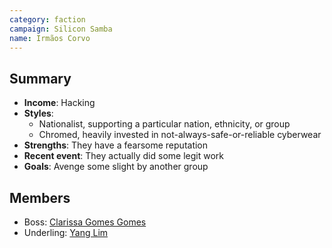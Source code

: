```yaml
---
category: faction
campaign: Silicon Samba
name: Irmãos Corvo
---
```


## Summary

- **Income**: Hacking
- **Styles**:
	- Nationalist, supporting a particular nation, ethnicity, or group
	- Chromed, heavily invested in not-always-safe-or-reliable cyberwear
- **Strengths**: They have a fearsome reputation
- **Recent event**: They actually did some legit work
- **Goals**: Avenge some slight by another group

## Members

- Boss: [Clarissa Gomes Gomes](../npcs/clarissaGG.md)
- Underling: [Yang Lim](../npcs/yangLim.md)